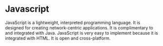 # Javascript
JavaScript is a lightweight, interpreted programming language. It is designed for creating network-centric applications. It is complimentary to and integrated with Java. JavaScript is very easy to implement because it is integrated with HTML. It is open and cross-platform.